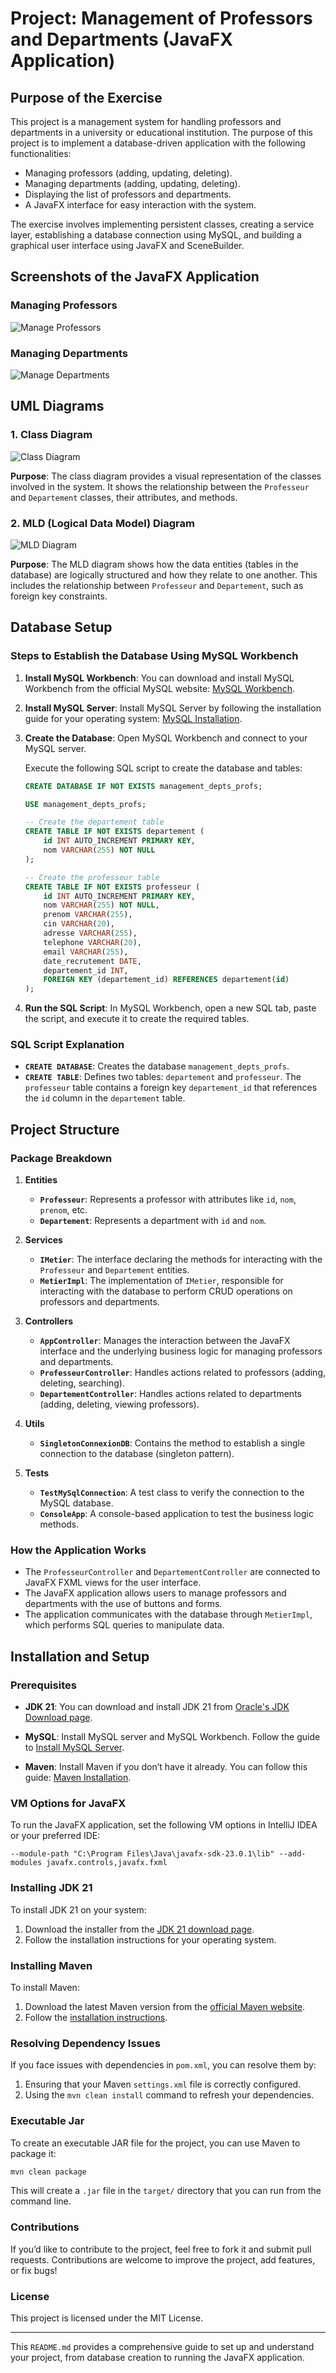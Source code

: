 # Project: Management of Professors and Departments (JavaFX Application)

## Purpose of the Exercise

This project is a management system for handling professors and departments in a university or educational institution. The purpose of this project is to implement a database-driven application with the following functionalities:

- Managing professors (adding, updating, deleting).
- Managing departments (adding, updating, deleting).
- Displaying the list of professors and departments.
- A JavaFX interface for easy interaction with the system.

The exercise involves implementing persistent classes, creating a service layer, establishing a database connection using MySQL, and building a graphical user interface using JavaFX and SceneBuilder.

## Screenshots of the JavaFX Application

### Managing Professors
![Manage Professors](path/to/your/screenshots/manage_professors.png)

### Managing Departments
![Manage Departments](path/to/your/screenshots/manage_departments.png)

## UML Diagrams

### 1. Class Diagram
![Class Diagram](path/to/your/diagrams/class_diagram.png)

**Purpose**: The class diagram provides a visual representation of the classes involved in the system. It shows the relationship between the `Professeur` and `Departement` classes, their attributes, and methods.

### 2. MLD (Logical Data Model) Diagram
![MLD Diagram](path/to/your/diagrams/mld_diagram.png)

**Purpose**: The MLD diagram shows how the data entities (tables in the database) are logically structured and how they relate to one another. This includes the relationship between `Professeur` and `Departement`, such as foreign key constraints.

## Database Setup

### Steps to Establish the Database Using MySQL Workbench

1. **Install MySQL Workbench**: You can download and install MySQL Workbench from the official MySQL website: [MySQL Workbench](https://dev.mysql.com/downloads/workbench/).
   
2. **Install MySQL Server**: Install MySQL Server by following the installation guide for your operating system: [MySQL Installation](https://dev.mysql.com/doc/refman/8.0/en/installing.html).

3. **Create the Database**:
   Open MySQL Workbench and connect to your MySQL server.

   Execute the following SQL script to create the database and tables:

   ```sql
   CREATE DATABASE IF NOT EXISTS management_depts_profs;

   USE management_depts_profs;

   -- Create the departement table
   CREATE TABLE IF NOT EXISTS departement (
       id INT AUTO_INCREMENT PRIMARY KEY,
       nom VARCHAR(255) NOT NULL
   );

   -- Create the professeur table
   CREATE TABLE IF NOT EXISTS professeur (
       id INT AUTO_INCREMENT PRIMARY KEY,
       nom VARCHAR(255) NOT NULL,
       prenom VARCHAR(255),
       cin VARCHAR(20),
       adresse VARCHAR(255),
       telephone VARCHAR(20),
       email VARCHAR(255),
       date_recrutement DATE,
       departement_id INT,
       FOREIGN KEY (departement_id) REFERENCES departement(id)
   );
   ```

4. **Run the SQL Script**:
   In MySQL Workbench, open a new SQL tab, paste the script, and execute it to create the required tables.

### SQL Script Explanation

- **`CREATE DATABASE`**: Creates the database `management_depts_profs`.
- **`CREATE TABLE`**: Defines two tables: `departement` and `professeur`. The `professeur` table contains a foreign key `departement_id` that references the `id` column in the `departement` table.

## Project Structure

### Package Breakdown

1. **Entities**
   - **`Professeur`**: Represents a professor with attributes like `id`, `nom`, `prenom`, etc.
   - **`Departement`**: Represents a department with `id` and `nom`.

2. **Services**
   - **`IMetier`**: The interface declaring the methods for interacting with the `Professeur` and `Departement` entities.
   - **`MetierImpl`**: The implementation of `IMetier`, responsible for interacting with the database to perform CRUD operations on professors and departments.

3. **Controllers**
   - **`AppController`**: Manages the interaction between the JavaFX interface and the underlying business logic for managing professors and departments.
   - **`ProfesseurController`**: Handles actions related to professors (adding, deleting, searching).
   - **`DepartementController`**: Handles actions related to departments (adding, deleting, viewing professors).

4. **Utils**
   - **`SingletonConnexionDB`**: Contains the method to establish a single connection to the database (singleton pattern).

5. **Tests**
   - **`TestMySqlConnection`**: A test class to verify the connection to the MySQL database.
   - **`ConsoleApp`**: A console-based application to test the business logic methods.

### How the Application Works
- The `ProfesseurController` and `DepartementController` are connected to JavaFX FXML views for the user interface.
- The JavaFX application allows users to manage professors and departments with the use of buttons and forms.
- The application communicates with the database through `MetierImpl`, which performs SQL queries to manipulate data.

## Installation and Setup

### Prerequisites
- **JDK 21**: You can download and install JDK 21 from [Oracle's JDK Download page](https://www.oracle.com/java/technologies/javase/jdk21-archive-downloads.html).
  
- **MySQL**: Install MySQL server and MySQL Workbench. Follow the guide to [Install MySQL Server](https://dev.mysql.com/doc/refman/8.0/en/installing.html).

- **Maven**: Install Maven if you don’t have it already. You can follow this guide: [Maven Installation](https://maven.apache.org/install.html).

### VM Options for JavaFX
To run the JavaFX application, set the following VM options in IntelliJ IDEA or your preferred IDE:

```
--module-path "C:\Program Files\Java\javafx-sdk-23.0.1\lib" --add-modules javafx.controls,javafx.fxml
```

### Installing JDK 21
To install JDK 21 on your system:
1. Download the installer from the [JDK 21 download page](https://www.oracle.com/java/technologies/javase/jdk21-archive-downloads.html).
2. Follow the installation instructions for your operating system.

### Installing Maven
To install Maven:
1. Download the latest Maven version from the [official Maven website](https://maven.apache.org/download.cgi).
2. Follow the [installation instructions](https://maven.apache.org/install.html).

### Resolving Dependency Issues
If you face issues with dependencies in `pom.xml`, you can resolve them by:
1. Ensuring that your Maven `settings.xml` file is correctly configured.
2. Using the `mvn clean install` command to refresh your dependencies.

### Executable Jar
To create an executable JAR file for the project, you can use Maven to package it:

```bash
mvn clean package
```

This will create a `.jar` file in the `target/` directory that you can run from the command line.

### Contributions
If you’d like to contribute to the project, feel free to fork it and submit pull requests. Contributions are welcome to improve the project, add features, or fix bugs!

### License
This project is licensed under the MIT License.

---

This `README.md` provides a comprehensive guide to set up and understand your project, from database creation to running the JavaFX application.

